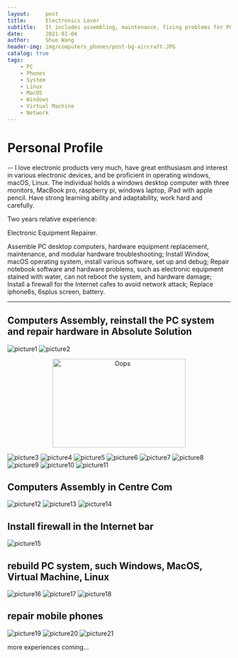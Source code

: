 ```yaml
---
layout:     post
title:      Electronics Lover
subtitle:   It includes assembling, maintenance, fixing problems for PC, iPhone; Rebuild and be familiar with operation system, such as Linux, MacOS and Windows; Build firewall for Internet bar to avoid ip flooding.
date:       2021-01-04
author:     Shuo Wang
header-img: img/computers_phones/post-bg-aircraft.JPG
catalog: true
tags:
    - PC
    - Phones
    - System
    - Linux
    - MacOS
    - Windows
    - Virtual Machine
    - Network
---
```



# Personal Profile
--
I love electronic products very much, have great enthusiasm and interest in various electronic devices, and be proficient
in operating windows, macOS, Linux. The individual holds a windows desktop computer with three monitors, MacBook
pro, raspberry pi, windows laptop, iPad with apple pencil. Have strong learning ability and adaptability, work hard and
carefully.

Two years relative experience:

Electronic Equipment Repairer.

Assemble PC desktop computers, hardware equipment replacement, maintenance, and modular hardware troubleshooting;
Install Window, macOS operating system, install various software, set up and debug;
Repair notebook software and hardware problems, such as electronic equipment stained with water, can not reboot the
system, and hardware damage;
Install a firewall for the Internet cafes to avoid network attack;
Replace iphone6s, 6splus screen, battery.

---

## Computers Assembly, reinstall the PC system and repair hardware in Absolute Solution
![picture1](/img/computers_phones/c3.jpg)
![picture2](/img/computers_phones/c4.JPG)

<div align="center">
    <img src="img/computers_phones/c4.JPG" width = "300" height = "200" alt="Oops" />     
</div>

![picture3](/img/computers_phones/c2.jpg)
![picture4](/img/computers_phones/c1.jpg)
![picture5](/img/computers_phones/c5.jpg)
![picture6](/img/computers_phones/c6.jpg)
![picture7](/img/computers_phones/parts1.jpg)
![picture8](/img/computers_phones/parts2.jpg)
![picture9](/img/computers_phones/parts3.jpg)
![picture10](/img/computers_phones/parts4.jpg)
![picture11](/img/computers_phones/1.jpg)

## Computers Assembly in Centre Com
![picture12](/img/computers_phones/cc1.jpg)
![picture13](/img/computers_phones/cc2.jpg)
![picture14](/img/computers_phones/cc3.jpg)

## Install firewall in the Internet bar
![picture15](/img/computers_phones/parts2.jpg)

## rebuild PC system, such Windows, MacOS, Virtual Machine, Linux
![picture16](/img/computers_phones/sys1.jpg)
![picture17](/img/computers_phones/sys2.jpg)
![picture18](/img/computers_phones/sys2.jpg)

## repair mobile phones
![picture19](/img/computers_phones/phone1.jpg)
![picture20](/img/computers_phones/phone2.jpg)
![picture21](/img/computers_phones/phone3.jpg)

more experiences coming...
